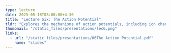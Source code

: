 ```yaml
---
type: lecture  
date: 2025-05-18T08:00:00+4:30  
title: "Lecture Six: The Action Potential"  
tldr: "Explores the mechanisms of action potentials, including ion channel dynamics, membrane permeability changes, phases of electrical signaling, refractory periods, and factors affecting conduction speed. Highlights their critical role in neural communication and cognitive processing."  
thumbnail: "/static_files/presentations/lec6.png"  
links:  
  - url: "/static_files/presentations/06The Action Potential.pdf"  
    name: "slides"  
---
```

